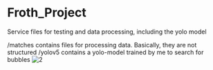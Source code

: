 # Froth_Project
Service files for testing and data processing, including the yolo model

/matches contains files for processing data. Basically, they are not structured
/yolov5 contains a yolo-model trained by me to search for bubbles
![2](https://user-images.githubusercontent.com/109062816/201822644-8c1c3768-ad28-44e1-a639-3a5d7c759805.jpg)
